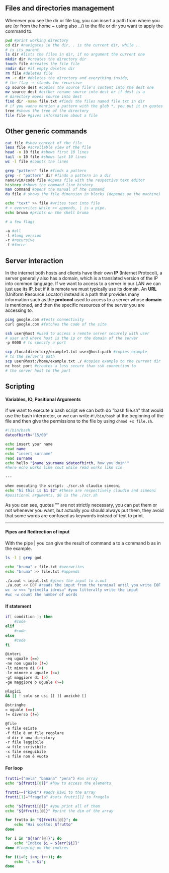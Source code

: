 ## Files and directories management 

Whenever you see the dir or file tag, you can insert a path from where you are (or from the home ~ using also ../) to the file or dir you want to apply the command to. 

```sh
pwd #print working directory 
cd dir #navigates in the dir, . is the current dir, while .. 
# is its parent. 
ls dir #lists the files in dir, if no argument the current one 
mkdir dir #creates the directory dir 
touch file #creates the file file 
rmdir dir #if empty deletes dir 
rm file #deletes file 
rm -r dir #deletes the directory and everything inside, 
# the flag -r stands for recursive 
cp source dest #copies the source file's content into the dest one 
mv source dest #either rename source into dest or if dest is a 
# directory moves source into dest 
find dir -name file.txt #finds the files named file.txt in dir 
# if you wanna mention a pattern with the glob *, you put it in quotes 
tree #shows the tree of the directory 
file file #gives information about a file 
```
## Other generic commands 

```sh
cat file #show content of the file
less file #scrollable view of the file 
head -n 10 file #shows first 10 lines 
tail -n 10 file #shows last 10 lines 
wc -l file #counts the lines

grep "pattern" file #finds a pattern 
grep -r "pattern" dir #finds a pattern in a dir
nano/vim/code file #opens file with the respective text editor
history #shows the command line history
man command #opens the manual of hte command 
du file # shows the file dimension in blocks (depends on the machine)

echo "text" >> file #writes text into file 
# > overwrites while >> appends, | is a pipe.
echo bruma #prints on the shell bruma 

# a few flags 

-a #all
-l #long version
-r #recursive
-f #force
```
## Server interaction 

In the internet both hosts and clients have their own **IP** (Internet Protocol), a server generally also has a domain, which is a translated version of the IP into common language. If we want to access to a server in our LAN we can just use its IP, but if it is remote we must typically use its domain. An **URL** (Uniform Resource Locator) instead is a path that provides many information such as the **protocol** used to access to a server whose **domain** is mentioned, and then the specific resources of the server you are accessing to. 

```sh
ping google.com #tests connectivity 
curl google.com #fetches the code of the site

ssh user@host #used to access a remote server securely with user
# user and where host is the ip or the domain of the server 
-p 0000 # to specify a port 

scp /localdirectory/example1.txt user@host:path #copies example
# to the server's path
scp user@host:/home/example.txt ./ #copies example to the current dir
nc host port #creates a less secure than ssh connection to
# the server host to the port
```
## Scripting

#### Variables, IO, Positional Arguments

if we want to execute a bash script we can both do "bash file.sh" that would use the bash interpreter, or we can write `#!/bin/bash` at the beginning of the file and then give the permissions to the file by using `chmod +x file.sh`.

```bash 
#!/bin/bash
dateofbirth="15/00" 

echo insert your name
read name
echo "insert surname"
read surname 
echo hello "$name $surname $dateofbirth, how you doin'"
#here echo works like cout while read works like cin

---

when executing the script: ./scr.sh claudio simeoni
echo "hi this is $1 $2" #these are respectively claudio and simeoni
#positional arguments, $0 is the ./scr.sh
```

As you can see, quotes "" are not strictly necessary, you can put them or not whenever you want, but actually you should always put them, they avoid that some words are confused as keywords instead of text to print.

---

#### Pipes and Redirection of input

With the pipe | you can give the result of command a to a command b as in the example.

```bash 
ls -l | grep god 

echo "bruma" > file.txt #overwrites 
echo "bruma" >> file.txt #appends

./a.out < input.txt #gives the input to a.out 
./a.out << EOF #reads the input from the terminal until you write EOF
wc -w <<< "primella idrosa" #you litterally write the input 
#wc -w count the number of words 
```

#### If statement

```bash 
if[ condition ]; then
	#code
elif
	#code
else 
	#code
fi 

@interi 
-eq uguale (==)
-ne non uguale (!=)
-lt minore di (<)
-le minore o uguale (<=)
-gt maggiore di (>)
-ge maggiore o uguale (>=)

@logici
&& || ! solo se usi [[ ]] anzichè []

@stringhe 
= uguale (==)
!= diverso (!=)

@file
-e file esiste
-f file è un file regolare
-d dir è una directory
-r file leggibile
-w file scrivibile
-x file eseguibile
-s file non è vuoto
```

#### For loop 

```bash
frutti=("mela" "banana" "pera") #an array 
echo "${frutti[0]}" #how to access the elements 

frutti+=("kiwi") #adds kiwi to the array
frutti[1]="fragola" #sets frutti[1] to fragola

echo "${frutti[@]}" #you print all of them 
echo "${#frutti[@]}" #print the dim of the array

for frutto in "${frutti[@]}"; do
    echo "Hai scelto: $frutto"
done

for i in "${!arr[@]}"; do
    echo "Indice $i = ${arr[$i]}"
done #looping on the indices 

for ((i=0; i<n; i++)); do 
	echo "i = $i"; 
done 

```